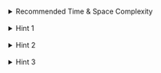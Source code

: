 <br>
<details class="hint-accordion">  
    <summary>Recommended Time & Space Complexity</summary>
    <p>
    You should aim for a solution with <code>O(n)</code> time and <code>O(1)</code> space, where <code>n</code> is the length of the given list.
    </p>
</details>

<br>
<details class="hint-accordion">  
    <summary>Hint 1</summary>
    <p>
    A brute-force solution would involve storing the linked list node values in an array, reversing the <code>k</code> groups one by one, and then converting the array back into a linked list, requiring extra space of <code>O(n)</code>. Can you think of a better way? Perhaps you could apply the idea of reversing a linked list in-place without using extra space.
    </p>
</details>

<br>
<details class="hint-accordion">  
    <summary>Hint 2</summary>
    <p>
    We can avoid extra space by reversing each group in-place while keeping track of the head of the next group. For example, consider the list <code>[1, 2, 3, 4, 5]</code> with <code>k = 2</code>. First, we reverse the group <code>[1, 2]</code> to <code>[2, 1]</code>. Then, we reverse <code>[3, 4]</code>, resulting in <code>[2, 1, 4, 3, 5]</code>. While reversing <code>[3, 4]</code>, we need to link <code>1</code> to <code>4</code> and also link <code>3</code> to <code>5</code>. How can we efficiently manage these pointers?
    </p>
</details>

<br>
<details class="hint-accordion">  
    <summary>Hint 3</summary>
    <p>
    We create a dummy node to handle modifications to the head of the linked list, pointing its <code>next</code> pointer to the current head. We then iterate <code>k</code> nodes, storing the address of the next group's head and tracking the tail of the previous group. After reversing the current group, we reconnect it by linking the previous group's tail to the new head and the current group's tail to the next group's head. This process is repeated for all groups, and we return the new head of the linked list.
    </p>
</details>

